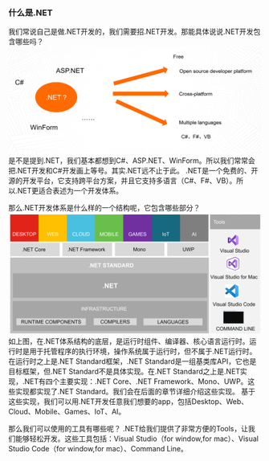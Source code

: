 ### 什么是.NET
我们常说自己是做.NET开发的，我们需要招.NET开发。那能具体说说.NET开发包含哪些吗？
![image](images/dotnetiswhat.png)
是不是提到.NET，我们基本都想到C#、ASP.NET、WinForm。所以我们常常会把.NET开发和C#开发画上等号。其实.NET远不止于此。
.NET是一个免费的、开源的开发平台，它支持跨平台方案，并且它支持多语言（C#、F#、VB）。所以.NET更适合表述为一个开发体系。

那么.NET开发体系是什么样的一个结构呢，它包含哪些部分？
![image](images/dotnettx.png)
如上图，在.NET体系结构的底层，是运行时组件、编译器、核心语言运行时。运行时是用于托管程序的执行环境，操作系统属于运行时，但不属于.NET运行时。在运行时之上是.NET Standard框架，.NET Standard是一组基类库API，它也是目标框架，但.NET Standard不是具体实现。在.NET Standard之上是.NET实现，.NET有四个主要实现：.NET Core、.NET Framework、Mono、UWP。这些实现都实现了.NET Standard。我们会在后面的章节详细介绍这些实现。
基于这些实现，我们可以用.NET开发任意我们想要的app，包括Desktop、Web、Cloud、Mobile、Games、IoT、AI。

那么我们可以使用的工具有哪些呢？
.NET给我们提供了非常方便的Tools，让我们能够轻松开发。这些工具包括：Visual Studio（for window,for mac）、Visual Studio Code（for window,for mac）、Command Line。